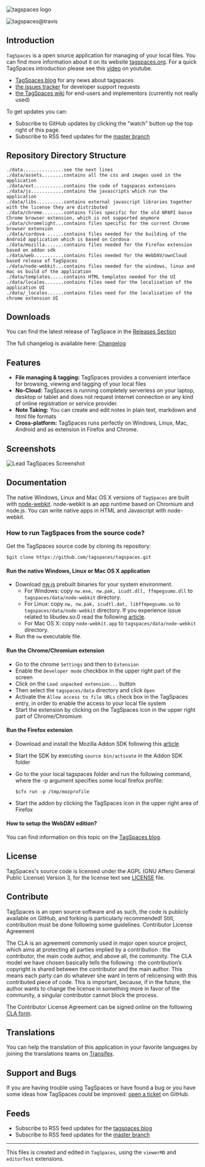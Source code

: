 ![tagspaces logo](https://raw.github.com/tagspaces/tagspaces/master/data/assets/icon96.png)

![tagspaces@travis](https://travis-ci.org/tagspaces/tagspaces.svg?branch=master)

## Introduction

`TagSpaces` is a open source application for managing of your local files. You can find more information about it on its website [tagspaces.org](http://tagspaces.org/). For a quick TagSpaces introduction please see this [video](https://www.youtube.com/embed/CJ2hYU6U-C8) on youtube.

- [TagSpaces blog](http://tagspaces.org/blog/) for any news about tagspaces
- [the issues tracker](https://github.com/tagspaces/tagspaces/issues) for developer support requests
- [the TagSpaces wiki](https://github.com/tagspaces/tagspaces/wiki) for end-users and implementors (currently not really used)

To get updates you can:
- Subscribe to GitHub updates by clicking the "watch" button up the top right of this page.
- Subscribe to RSS feed updates for the [master branch](https://github.com/tagspaces/tagspaces/commits/master.atom)

## Repository Directory Structure

    ./data...............see the next lines
    ./data/assets........contains all the css and images used in the application
    ./data/ext...........contains the code of tagspaces extensions
    ./data/js............contains the javascripts which run the application 
    ./data/libs..........contains external javascript libraries together with the license they are distributed 
    ./data/chrome........contains files specific for the old NPAPI basse Chrome browser extension, which is not supported anymore
    ./data/chromelight...contains files specific for the current Chrome browser extension
    ./data/cordova ......contains files needed for the building of the Android application which is based on Cordova
    ./data/mozilla.......contains files needed for the Firefox extension based on addon sdk
    ./data/web...........contains files needed for the WebDAV/ownCloud based release of TagSpaces
    ./data/node-webkit...contains files needed for the windows, linux and mac os build of the application
    ./data/templates.....contains HTML templates needed for the UI
    ./data/locales.......contains files need for the localisation of the application UI
    ./data/_locales......contains files need for the localisation of the chrome extension UI

## Downloads 
You can find the latest release of TagSpace in the [Releases Section](https://github.com/tagspaces/tagspaces/releases/)

The full changelog is available here: [Changelog](CHANGELOG.md)

## Features

* **File managing & tagging:** TagSpaces provides a convenient interface for browsing, viewing and tagging of your local files
* **No-Cloud:** TagSpaces is running completely serverless on your laptop, desktop or tablet and does not request internet connection or any kind of online registration or service provider.
* **Note Taking:** You can create and edit notes in plain text, markdown and html file formats
* **Cross-platform:** TagSpaces runs perfectly on Windows, Linux, Mac, Android and as extension in Firefox and Chrome.

## Screenshots

![Lead TagSpaces Screenshot](http://www.tagspaces.org/content/v1.9/tagspaces-html-viewer2.png)

## Documentation

The native Windows, Linux and Mac OS X versions of `TagSpaces` are built with [node-webkit](https://github.com/rogerwang/node-webkit). node-webkit is an app runtime based on Chromium and node.js. You can write native apps in HTML and Javascript with node-webkit.

### How to run TagSpaces from the source code?
Get the TagSpaces source code by cloning its repository:

    $git clone https://github.com/tagspaces/tagspaces.git

#### Run the native Windows, Linux or Mac OS X application
* Download [nw.js](https://github.com/nwjs/nw.js) prebuilt binaries for your system environment.
    * For Windows: copy `nw.exe, nw.pak, icudt.dll, ffmpegsumo.dll` to `tagspaces/data/node-webkit` directory.
    * For Linux: copy `nw, nw.pak, icudtl.dat, libffmpegsumo.so` to `tagspaces/data/node-webkit` directory. If you experience issue related to libudev.so.0 read the following [article](https://github.com/rogerwang/node-webkit/wiki/The-solution-of-lacking-libudev.so.0).
    * For Mac OS X: copy `node-webkit.app` to `tagspaces/data/node-webkit` directory.
* Run the `nw` executable file.

#### Run the Chrome/Chromium extension
* Go to the chrome `Settings` and then to `Extension`
* Enable the `Developer mode` checkbox in the upper right part of the screen
* Click on the `Load unpacked extension...` button
* Then select the `tagspaces/data` directory and click `Open`
* Activate the `Allow access to file URLs` check box in the TagSpaces entry, in order to enable the access to your local file system
* Start the extension by clicking on the TagSpaces icon in the upper right part of Chrome/Chromium

#### Run the Firefox extension
* Download and install the Mozilla Addon SDK following this [article](https://developer.mozilla.org/en-US/Add-ons/SDK/Tutorials/Installation)
* Start the SDK by executing `source bin/activate` in the Addon SDK folder
* Go to the your local tagspaces folder and run the following command, where the -p argument specifies some local firefox profile:

    `$cfx run -p /tmp/mozprofile`

* Start the addon by clicking the TagSpaces icon in the upper right area of Firefox

#### How to setup the WebDAV edition?
You can find information on this topic on the [TagSpaces blog](http://www.tagspaces.org/webdav-edition/).

## License
TagSpaces's source code is licensed under the AGPL (GNU Affero General Public License) Version 3, for the license text see [LICENSE](LICENSE) file.

## Contribute
TagSpaces is an open source software and as such, the code is publicly available on GitHub, and forking is particularly recommended! Still, contribution must be done following some guidelines.
Contributor License Agreement

The CLA is an agreement commonly used in major open source project, which aims at protecting all parties implied by a contribution : the contributor, the main code author, and above all, the community. The CLA model we have chosen basically tells the following : the contribution’s copyright is shared between the contributor and the main author. This means each party can do whatever she want in term of relicensing with this contributed piece of code. This is important, because, if in the future, the author wants to change the license in something more in favor of the community, a singular contributor cannot block the process.

The Contributor License Agreement can be signed online on the following [CLA form](http://tagspaces.org/contribute).

## Translations
You can help the translation of this application in your favorite languages by joining the translations teams on [Transifex](https://www.transifex.com/projects/p/tagspaces/).

## Support and Bugs
If you are having trouble using TagSpaces or have found a bug or you have some ideas how TagSpaces could be improved: [open a ticket](https://github.com/tagspaces/tagspaces/issues) on GitHub.

## Feeds
- Subscribe to RSS feed updates for the [tagspaces blog](http://tagspaces.org/blog/feed.xml)
- Subscribe to RSS feed updates for the [master branch](https://github.com/tagspaces/tagspaces/commits/master.atom)

- - -
This files is created and edited in `TagSpaces`, using the `viewerMD` and `editorText` extensions.